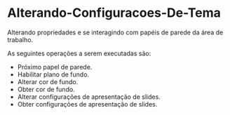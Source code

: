 # Alterando-Configuracoes-De-Tema

Alterando propriedades e se interagindo com papéis de parede da área de trabalho.

As seguintes operações a serem executadas são:

- Próximo papel de parede.
- Habilitar plano de fundo.
- Alterar cor de fundo.
- Obter cor de fundo.
- Alterar configurações de apresentação de slides.
- Obter configurações de apresentação de slides.

